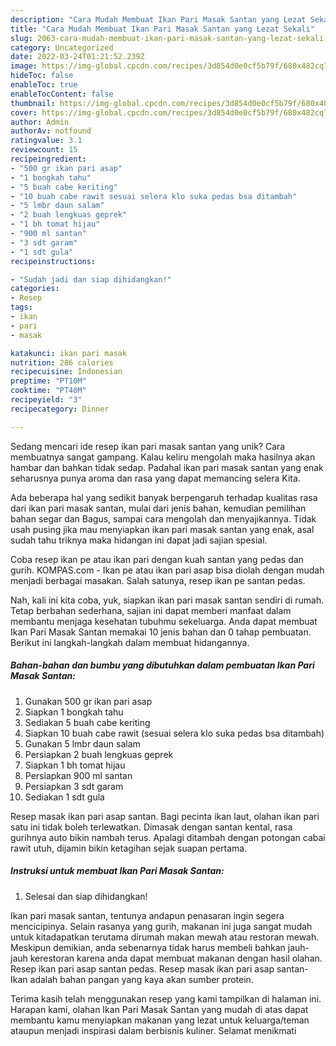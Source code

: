 ```yaml
---
description: "Cara Mudah Membuat Ikan Pari Masak Santan yang Lezat Sekali"
title: "Cara Mudah Membuat Ikan Pari Masak Santan yang Lezat Sekali"
slug: 2063-cara-mudah-membuat-ikan-pari-masak-santan-yang-lezat-sekali
category: Uncategorized
date: 2022-03-24T01:21:52.239Z
image: https://img-global.cpcdn.com/recipes/3d854d0e0cf5b79f/680x482cq70/ikan-pari-masak-santan-foto-resep-utama.jpg
hideToc: false
enableToc: true
enableTocContent: false
thumbnail: https://img-global.cpcdn.com/recipes/3d854d0e0cf5b79f/680x482cq70/ikan-pari-masak-santan-foto-resep-utama.jpg
cover: https://img-global.cpcdn.com/recipes/3d854d0e0cf5b79f/680x482cq70/ikan-pari-masak-santan-foto-resep-utama.jpg
author: Admin
authorAv: notfound
ratingvalue: 3.1
reviewcount: 15
recipeingredient:
- "500 gr ikan pari asap"
- "1 bongkah tahu"
- "5 buah cabe keriting"
- "10 buah cabe rawit sesuai selera klo suka pedas bsa ditambah"
- "5 lmbr daun salam"
- "2 buah lengkuas geprek"
- "1 bh tomat hijau"
- "900 ml santan"
- "3 sdt garam"
- "1 sdt gula"
recipeinstructions:

- "Sudah jadi dan siap dihidangkan!"
categories:
- Resep
tags:
- ikan
- pari
- masak

katakunci: ikan pari masak 
nutrition: 286 calories
recipecuisine: Indonesian
preptime: "PT10M"
cooktime: "PT40M"
recipeyield: "3"
recipecategory: Dinner

---
```





Sedang mencari ide resep ikan pari masak santan yang unik? Cara membuatnya sangat gampang. Kalau keliru mengolah maka hasilnya akan hambar dan bahkan tidak sedap. Padahal ikan pari masak santan yang enak seharusnya punya aroma dan rasa yang dapat memancing selera Kita.





Ada beberapa hal yang sedikit banyak berpengaruh terhadap kualitas rasa dari ikan pari masak santan, mulai dari jenis bahan, kemudian pemilihan bahan segar dan Bagus, sampai cara mengolah dan menyajikannya. Tidak usah pusing jika mau menyiapkan ikan pari masak santan yang enak,      asal sudah tahu triknya maka hidangan ini dapat jadi sajian spesial.














Coba resep ikan pe atau ikan pari dengan kuah santan yang pedas dan gurih. KOMPAS.com - Ikan pe atau ikan pari asap bisa diolah dengan mudah menjadi berbagai masakan. Salah satunya, resep ikan pe santan pedas.






Nah, kali ini kita coba, yuk, siapkan ikan pari masak santan sendiri di rumah. Tetap berbahan sederhana, sajian ini dapat memberi manfaat dalam membantu menjaga kesehatan tubuhmu sekeluarga. Anda dapat membuat Ikan Pari Masak Santan memakai 10 jenis bahan dan 0 tahap pembuatan. Berikut ini langkah-langkah dalam membuat hidangannya.

<!--inarticleads1-->

##### Bahan-bahan dan bumbu yang dibutuhkan dalam pembuatan Ikan Pari Masak Santan:

1. Gunakan 500 gr ikan pari asap
1. Siapkan 1 bongkah tahu
1. Sediakan 5 buah cabe keriting
1. Siapkan 10 buah cabe rawit (sesuai selera klo suka pedas bsa ditambah)
1. Gunakan 5 lmbr daun salam
1. Persiapkan 2 buah lengkuas geprek
1. Siapkan 1 bh tomat hijau
1. Persiapkan 900 ml santan
1. Persiapkan 3 sdt garam
1. Sediakan 1 sdt gula


Resep masak ikan pari asap santan. Bagi pecinta ikan laut, olahan ikan pari satu ini tidak boleh terlewatkan. Dimasak dengan santan kental, rasa gurihnya auto bikin nambah terus. Apalagi ditambah dengan potongan cabai rawit utuh, dijamin bikin ketagihan sejak suapan pertama. 

<!--inarticleads2-->

##### Instruksi untuk membuat Ikan Pari Masak Santan:


1. Selesai dan siap dihidangkan!

Ikan pari masak santan, tentunya andapun penasaran ingin segera mencicipinya. Selain rasanya yang gurih, makanan ini juga sangat mudah untuk kitadapatkan terutama dirumah makan mewah atau restoran mewah. Meskipun demikian, anda sebenarnya tidak harus membeli bahkan jauh-jauh kerestoran karena anda dapat membuat makanan dengan hasil olahan. Resep ikan pari asap santan pedas. Resep masak ikan pari asap santan-Ikan adalah bahan pangan yang kaya akan sumber protein. 

Terima kasih telah menggunakan resep yang kami tampilkan di halaman ini. Harapan kami, olahan Ikan Pari Masak Santan yang mudah di atas dapat membantu kamu menyiapkan makanan yang lezat untuk keluarga/teman ataupun menjadi inspirasi dalam berbisnis kuliner. Selamat menikmati
